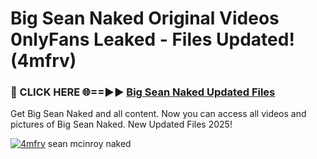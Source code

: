 # Big Sean Naked Original Videos 0nlyFans Leaked - Files Updated! (4mfrv)

<h3>🔴 CLICK HERE 🌐==►► <a href="https://tinyurl.com/up5wt9bj" rel="nofollow">Big Sean Naked Updated Files</a></h3>

Get Big Sean Naked and all content. Now you can access all videos and pictures of Big Sean Naked. New Updated Files 2025!

[![4mfrv](https://i.imgur.com/ABiUzMV.gif)](https://tinyurl.com/up5wt9bj)
sean mcinroy naked